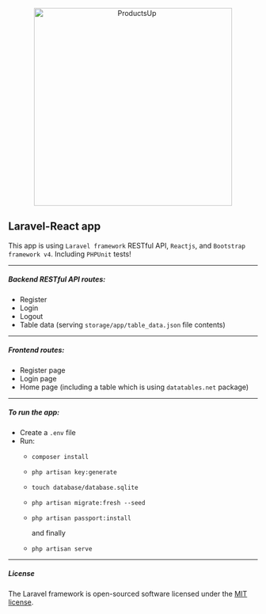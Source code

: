 <p style="text-align: center"><a href="https://laravel.com" target="_blank"><img src="https://images.ctfassets.net/j7vj1lxi8fsg/3ZO5sEZDZiSrJvXEY7fJmF/b72e46f40e5f5739df11d24e2ed4acf6/ProductsupLogo.svg?fit=pad&w=147&h=28" width="400" alt="ProductsUp"></a></p>

## Laravel-React app

This app is using ```Laravel framework``` RESTful API, ```Reactjs```, and ```Bootstrap framework v4```. Including ```PHPUnit``` tests!

---
##### Backend RESTful API routes:
- Register
- Login
- Logout
- Table data (serving ```storage/app/table_data.json``` file contents)

---
##### Frontend routes:
- Register page
- Login page
- Home page (including a table which is using ```datatables.net``` package)
---
##### To run the app:
- Create a ```.env``` file
- Run:
    - ```composer install```
    - ```php artisan key:generate```
    - ```touch database/database.sqlite```
    - ```php artisan migrate:fresh --seed```
    - ```php artisan passport:install```

        and finally
    
    - ```php artisan serve```
---

##### License

The Laravel framework is open-sourced software licensed under the [MIT license](https://opensource.org/licenses/MIT).
